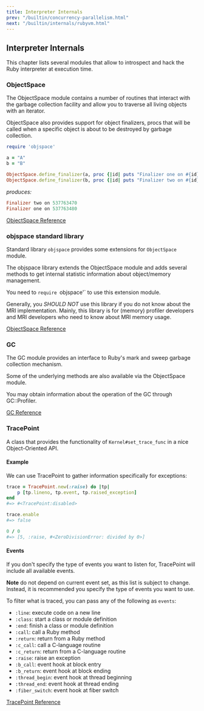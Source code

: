 ```yaml
---
title: Interpreter Internals
prev: "/builtin/concurrency-parallelism.html"
next: "/builtin/internals/rubyvm.html"
---
```


## Interpreter Internals[](#interpreter-internals)

This chapter lists several modules that allow to introspect and hack the
Ruby interpreter at execution time.



### ObjectSpace[](#objectspace)

The ObjectSpace module contains a number of routines that interact with
the garbage collection facility and allow you to traverse all living
objects with an iterator.

ObjectSpace also provides support for object finalizers, procs that will
be called when a specific object is about to be destroyed by garbage
collection.


```ruby
require 'objspace'

a = "A"
b = "B"

ObjectSpace.define_finalizer(a, proc {|id| puts "Finalizer one on #{id}" })
ObjectSpace.define_finalizer(b, proc {|id| puts "Finalizer two on #{id}" })
```

*produces:*


```ruby
Finalizer two on 537763470
Finalizer one on 537763480
```

<a href='https://ruby-doc.org/core-2.6/ObjectSpace.html' class='ruby-doc
remote' target='_blank'>ObjectSpace Reference</a>



### objspace standard library[](#objspace-standard-library)

Standard library `objspace` provides some extensions for `ObjectSpace`
module.



The objspace library extends the ObjectSpace module and adds several
methods to get internal statistic information about object/memory
management.

You need to `require `objspace'\` to use this extension module.

Generally, you *SHOULD NOT* use this library if you do not know about
the MRI implementation. Mainly, this library is for (memory) profiler
developers and MRI developers who need to know about MRI memory usage.

<a
href='https://ruby-doc.org/stdlib-2.6/libdoc/objspace/rdoc/ObjectSpace.html'
class='ruby-doc remote' target='_blank'>ObjectSpace Reference</a>



### GC[](#gc)

The GC module provides an interface to Ruby's mark and sweep garbage
collection mechanism.

Some of the underlying methods are also available via the ObjectSpace
module.

You may obtain information about the operation of the GC through
GC::Profiler.

<a href='https://ruby-doc.org/core-2.6/GC.html' class='ruby-doc remote'
target='_blank'>GC Reference</a>



### TracePoint[](#tracepoint)

A class that provides the functionality of `Kernel#set_trace_func` in a
nice Object-Oriented API.

#### Example[](#example)

We can use TracePoint to gather information specifically for exceptions:


```ruby
trace = TracePoint.new(:raise) do |tp|
    p [tp.lineno, tp.event, tp.raised_exception]
end
#=> #<TracePoint:disabled>

trace.enable
#=> false

0 / 0
#=> [5, :raise, #<ZeroDivisionError: divided by 0>]
```

#### Events[](#events)

If you don't specify the type of events you want to listen for,
TracePoint will include all available events.

**Note** do not depend on current event set, as this list is subject to
change. Instead, it is recommended you specify the type of events you
want to use.

To filter what is traced, you can pass any of the following as
`events`: 
* `:line`: execute code on a new line
* `:class`: start a class or module definition
* `:end`: finish a class or module definition
* `:call`: call a Ruby method
* `:return`: return from a Ruby method
* `:c_call`: call a C-language routine
* `:c_return`: return from a C-language routine
* `:raise`: raise an exception
* `:b_call`: event hook at block entry
* `:b_return`: event hook at block ending
* `:thread_begin`: event hook at thread beginning
* `:thread_end`: event hook at thread ending
* `:fiber_switch`: event hook at fiber switch

<a href='https://ruby-doc.org/core-2.6/TracePoint.html' class='ruby-doc
remote' target='_blank'>TracePoint Reference</a>

